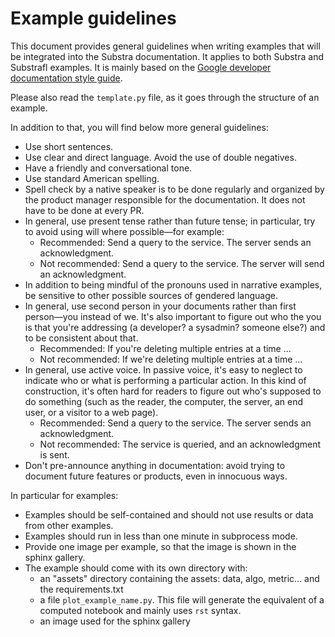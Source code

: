 # Example guidelines

This document provides general guidelines when writing examples that will be integrated into the Substra documentation. It applies to both Substra and Substrafl examples. It is mainly based on the [Google developer documentation style guide](https://developers.google.com/style).

Please also read the `template.py` file, as it goes through the structure of an example.

In addition to that, you will find below more general guidelines:

- Use short sentences.
- Use clear and direct language. Avoid the use of double negatives.
- Have a friendly and conversational tone.
- Use standard American spelling.
- Spell check by a native speaker is to be done regularly and organized by the product manager responsible for the documentation. It does not have to be done at every PR.
- In general, use present tense rather than future tense; in particular, try to avoid using will where possible—for example:
  - Recommended: Send a query to the service. The server sends an acknowledgment.
  - Not recommended: Send a query to the service. The server will send an acknowledgment.
- In addition to being mindful of the pronouns used in narrative examples, be sensitive to other possible sources of gendered language.
- In general, use second person in your documents rather than first person—you instead of we. It's also important to figure out who the you is that you're addressing (a developer? a sysadmin? someone else?) and to be consistent about that.
  - Recommended: If you're deleting multiple entries at a time ...
  - Not recommended: If we're deleting multiple entries at a time ...
- In general, use active voice. In passive voice, it's easy to neglect to indicate who or what is performing a particular action. In this kind of construction, it's often hard for readers to figure out who's supposed to do something (such as the reader, the computer, the server, an end user, or a visitor to a web page).
  - Recommended: Send a query to the service. The server sends an acknowledgment.
  - Not recommended: The service is queried, and an acknowledgment is sent.
- Don't pre-announce anything in documentation: avoid trying to document future features or products, even in innocuous ways.

In particular for examples:

- Examples should be self-contained and should not use results or data from other examples.
- Examples should run in less than one minute in subprocess mode.
- Provide one image per example, so that the image is shown in the sphinx gallery.
- The example should come with its own directory with:
  - an "assets" directory containing the assets: data, algo, metric... and the requirements.txt
  - a file `plot_example_name.py`. This file will generate the equivalent of a computed notebook and mainly uses `rst` syntax.
  - an image used for the sphinx gallery

